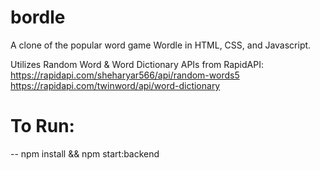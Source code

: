 # bordle

A clone of the popular word game Wordle in HTML, CSS, and Javascript.

Utilizes Random Word & Word Dictionary APIs from RapidAPI:
https://rapidapi.com/sheharyar566/api/random-words5 
https://rapidapi.com/twinword/api/word-dictionary

# To Run:
-- npm install && npm start:backend
